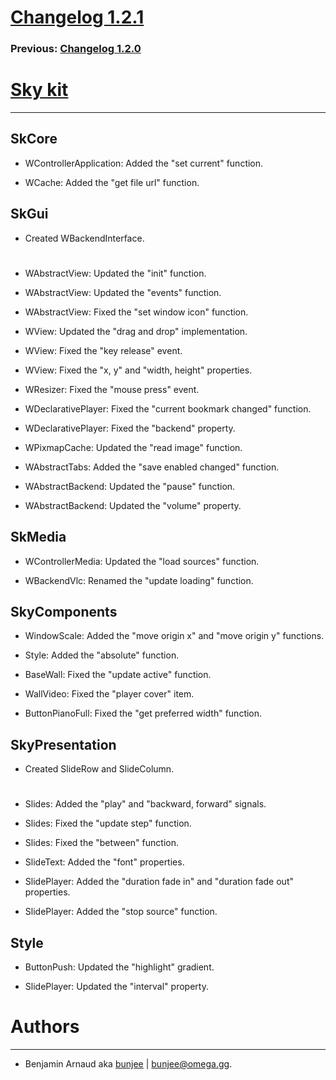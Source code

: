 # [Changelog 1.2.1](http://omega.gg/Sky/changes/1.2.1.html)

### Previous: [Changelog 1.2.0](1.2.0.html)

# [Sky kit](http://omega.gg/Sky)
---

## SkCore

- WControllerApplication: Added the "set current" function.

- WCache: Added the "get file url" function.


## SkGui

- Created WBackendInterface.

#

- WAbstractView: Updated the "init" function.

- WAbstractView: Updated the "events" function.

- WAbstractView: Fixed the "set window icon" function.

- WView: Updated the "drag and drop" implementation.

- WView: Fixed the "key release" event.

- WView: Fixed the "x, y" and "width, height" properties.

- WResizer: Fixed the "mouse press" event.

- WDeclarativePlayer: Fixed the "current bookmark changed" function.

- WDeclarativePlayer: Fixed the "backend" property.

- WPixmapCache: Updated the "read image" function.

- WAbstractTabs: Added the "save enabled changed" function.

- WAbstractBackend: Updated the "pause" function.

- WAbstractBackend: Updated the "volume" property.


## SkMedia

- WControllerMedia: Updated the "load sources" function.

- WBackendVlc: Renamed the "update loading" function.


## SkyComponents

- WindowScale: Added the "move origin x" and "move origin y" functions.

- Style: Added the "absolute" function.

- BaseWall: Fixed the "update active" function.

- WallVideo: Fixed the "player cover" item.

- ButtonPianoFull: Fixed the "get preferred width" function.


## SkyPresentation

- Created SlideRow and SlideColumn.

#

- Slides: Added the "play" and "backward, forward" signals.

- Slides: Fixed the "update step" function.

- Slides: Fixed the "between" function.

- SlideText: Added the "font" properties.

- SlidePlayer: Added the "duration fade in" and "duration fade out" properties.

- SlidePlayer: Added the "stop source" function.


## Style

- ButtonPush: Updated the "highlight" gradient.

- SlidePlayer: Updated the "interval" property.


# Authors
---

- Benjamin Arnaud aka [bunjee](http://bunjee.me) | <bunjee@omega.gg>.
